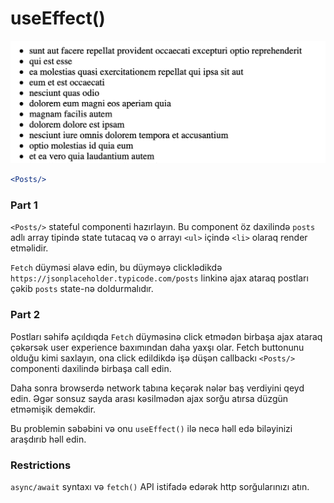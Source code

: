 # useEffect()

![Posts](img-1.png)

```jsx
<Posts/>
```

### Part 1

`<Posts/>` stateful componenti hazırlayın. Bu component öz daxilində `posts` 
adlı array tipində state tutacaq və o arrayı `<ul>` içində `<li>` olaraq render etməlidir.

`Fetch` düyməsi əlavə edin, bu düyməyə clicklədikdə `https://jsonplaceholder.typicode.com/posts` linkinə ajax ataraq
postları çəkib `posts` state-nə doldurmalıdır.

### Part 2

Postları səhifə açıldıqda `Fetch` düyməsinə click etmədən birbaşa ajax ataraq çəkərsək user experience baxımından daha yaxşı olar.
Fetch buttonunu olduğu kimi saxlayın, ona click edildikdə işə düşən callbackı `<Posts/>` componenti daxilində birbaşa call edin.

Daha sonra browserdə network tabına keçərək nələr baş verdiyini qeyd edin. Əgər sonsuz sayda arası kəsilmədən ajax sorğu atırsa düzgün etməmişik deməkdir.

Bu problemin səbəbini və onu `useEffect()` ilə necə həll edə biləyinizi araşdırıb həll edin.

### Restrictions
`async/await` syntaxı və `fetch()` API istifadə edərək http sorğularınızı atın.
